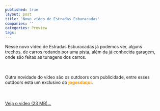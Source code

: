 ```yaml
---
published: true
layout: post
title: 'Novo vídeo de Estradas Esburacadas'
companies: ''
categories: Preview
tags: 
---
```

Nesse novo v&iacute;deo de Estradas Esburacadas j&aacute; podemos ver, alguns trechos, de carros rodando por uma pista, al&eacute;m da j&aacute; conhecida garagem, onde s&atilde;o feitas as tunagens dos carros.<br /><br />


<br />
Outra novidade do v&iacute;deo s&atilde;o os outdoors com publicidade, entre esses outdoors est&aacute; um exclusivo do <span style="color: rgb(255, 153, 0); font-weight: bold;">jogosdaqui</span>.<br /><br /><br /><br />
<a target="_blank" href="http://www.srgames.net/Video_Videos_BR.avi">Veja o v&iacute;deo (23 MB)...</a>




